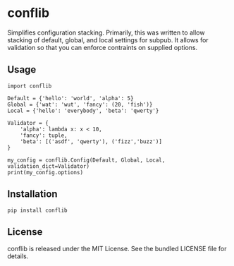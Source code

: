 conflib
=========

Simplifies configuration stacking. Primarily, this was written to allow stacking of default, global, and local settings for subpub. It allows for validation so that you can enforce contraints on supplied options.

## Usage

    import conflib

    Default = {'hello': 'world', 'alpha': 5}
    Global = {'wat': 'wut', 'fancy': (20, 'fish')}
    Local = {'hello': 'everybody', 'beta': 'qwerty'}

    Validator = {
        'alpha': lambda x: x < 10,
        'fancy': tuple,
        'beta': [('asdf', 'qwerty'), ('fizz','buzz')]
    }

    my_config = conflib.Config(Default, Global, Local, validation_dict=Validator)
    print(my_config.options)

## Installation

    pip install conflib

## License

conflib is released under the MIT License. See the bundled LICENSE file for details.

